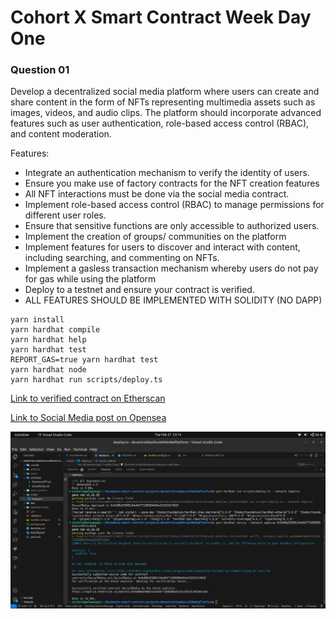 # Cohort X Smart Contract Week Day One

### Question 01

Develop a decentralized social media platform where users can create and share content in the form of NFTs representing multimedia assets such as images, videos, and audio clips. The platform should incorporate advanced features such as user authentication, role-based access control (RBAC), and content moderation.

Features:

- Integrate an authentication mechanism to verify the identity of users.
- Ensure you make use of factory contracts for the NFT creation features
- All NFT interactions must be done via the social media contract.
- Implement role-based access control (RBAC) to manage permissions for different user roles.
- Ensure that sensitive functions are only accessible to authorized users.
- Implement the creation of groups/ communities on the platform
- Implement features for users to discover and interact with content, including searching, and commenting on NFTs.
- Implement a gasless transaction mechanism whereby users do not pay for gas while using the platform
- Deploy to a testnet and ensure your contract is verified.
- ALL FEATURES SHOULD BE IMPLEMENTED WITH SOLIDITY (NO DAPP)

```shell
yarn install
yarn hardhat compile
yarn hardhat help
yarn hardhat test
REPORT_GAS=true yarn hardhat test
yarn hardhat node
yarn hardhat run scripts/deploy.ts
```

[Link to verified contract on Etherscan](https://sepolia.etherscan.io/address/0x8d8bee988e144a6bf7180eb8a454a51e815c4820)

[Link to Social Media post on Opensea](https://sepolia.etherscan.io/address/0x8d8bee988e144a6bf7180eb8a454a51e815c4820)

![Alt text](images/deployandverify.png)
